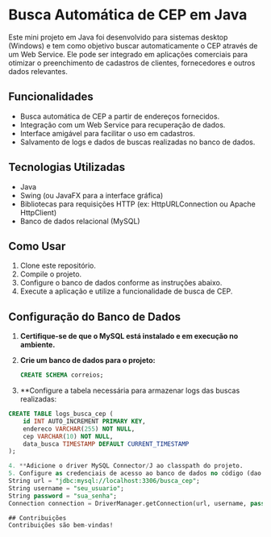 # Busca Automática de CEP em Java

Este mini projeto em Java foi desenvolvido para sistemas desktop (Windows) e tem como objetivo buscar automaticamente o CEP através de um Web Service. Ele pode ser integrado em aplicações comerciais para otimizar o preenchimento de cadastros de clientes, fornecedores e outros dados relevantes.

## Funcionalidades
- Busca automática de CEP a partir de endereços fornecidos.
- Integração com um Web Service para recuperação de dados.
- Interface amigável para facilitar o uso em cadastros.
- Salvamento de logs e dados de buscas realizadas no banco de dados.

## Tecnologias Utilizadas
- Java
- Swing (ou JavaFX para a interface gráfica)
- Bibliotecas para requisições HTTP (ex: HttpURLConnection ou Apache HttpClient)
- Banco de dados relacional (MySQL)

## Como Usar
1. Clone este repositório.
2. Compile o projeto.
3. Configure o banco de dados conforme as instruções abaixo.
4. Execute a aplicação e utilize a funcionalidade de busca de CEP.

## Configuração do Banco de Dados
1. **Certifique-se de que o MySQL está instalado e em execução no ambiente.**

2. **Crie um banco de dados para o projeto:**

   ```sql
   CREATE SCHEMA correios;
3. **Configure a tabela necessária para armazenar logs das buscas realizadas:
  
  ```sql
  CREATE TABLE logs_busca_cep (
      id INT AUTO_INCREMENT PRIMARY KEY,
      endereco VARCHAR(255) NOT NULL,
      cep VARCHAR(10) NOT NULL,
      data_busca TIMESTAMP DEFAULT CURRENT_TIMESTAMP
  );

4. **Adicione o driver MySQL Connector/J ao classpath do projeto.
5. Configure as credenciais de acesso ao banco de dados no código (dao.java):
  String url = "jdbc:mysql://localhost:3306/busca_cep";
  String username = "seu_usuario";
  String password = "sua_senha";
  Connection connection = DriverManager.getConnection(url, username, password);

## Contribuições
Contribuições são bem-vindas!
